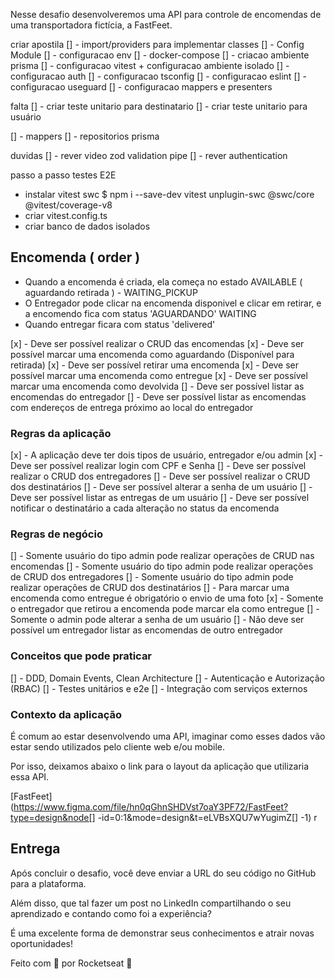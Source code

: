 Nesse desafio desenvolveremos uma API para controle de encomendas de uma transportadora fictícia, a FastFeet.

criar apostila 
[] - import/providers para implementar classes 
[] - Config Module
[] - configuracao env
[] - docker-compose
[] - criacao ambiente prisma
[] - configuracao vitest + configuracao ambiente isolado
[] - configuracao auth
[] - configuracao tsconfig
[] - configuracao eslint
[] - configuracao useguard
[] - configuracao mappers e presenters

falta 
[] - criar teste unitario para destinatario
[] - criar teste unitario para usuário 

[] - mappers
[] - repositorios prisma

duvidas
[] - rever video zod validation pipe
[] - rever authentication

passo a passo testes E2E
- instalar vitest swc $ npm i --save-dev vitest unplugin-swc @swc/core @vitest/coverage-v8
- criar vitest.config.ts
- criar banco de dados isolados 

## Encomenda ( order )
* Quando a encomenda é criada, ela começa no estado AVAILABLE ( aguardando retirada ) - WAITING_PICKUP
* O Entregador pode clicar na encomenda disponivel e clicar em retirar, e a encomendo fica com status 'AGUARDANDO' WAITING
* Quando entregar ficara com status 'delivered'

[x] - Deve ser possível realizar o CRUD das encomendas
[x] - Deve ser possível marcar uma encomenda como aguardando (Disponível para retirada)
[x] - Deve ser possível retirar uma encomenda
[x] - Deve ser possível marcar uma encomenda como entregue
[x] - Deve ser possível marcar uma encomenda como devolvida
[] - Deve ser possível listar as encomendas do entregador
[] - Deve ser possível listar as encomendas com endereços de entrega próximo ao local do entregador

### Regras da aplicação

[x] - A aplicação deve ter dois tipos de usuário, entregador e/ou admin
[x] - Deve ser possível realizar login com CPF e Senha
[] - Deve ser possível realizar o CRUD dos entregadores
[] - Deve ser possível realizar o CRUD dos destinatários
[] - Deve ser possível alterar a senha de um usuário
[] - Deve ser possível listar as entregas de um usuário
[] - Deve ser possível notificar o destinatário a cada alteração no status da encomenda

### Regras de negócio

[] - Somente usuário do tipo admin pode realizar operações de CRUD nas encomendas
[] - Somente usuário do tipo admin pode realizar operações de CRUD dos entregadores
[] - Somente usuário do tipo admin pode realizar operações de CRUD dos destinatários
[] - Para marcar uma encomenda como entregue é obrigatório o envio de uma foto
[x] - Somente o entregador que retirou a encomenda pode marcar ela como entregue
[] - Somente o admin pode alterar a senha de um usuário
[] - Não deve ser possível um entregador listar as encomendas de outro entregador

### Conceitos que pode praticar

[] - DDD, Domain Events, Clean Architecture
[] - Autenticação e Autorização (RBAC)
[] - Testes unitários e e2e
[] - Integração com serviços externos

### Contexto da aplicação

É comum ao estar desenvolvendo uma API, imaginar como esses dados vão estar sendo utilizados pelo cliente web e/ou mobile.

Por isso, deixamos abaixo o link para o layout da aplicação que utilizaria essa API.

[FastFeet](https://www.figma.com/file/hn0qGhnSHDVst7oaY3PF72/FastFeet?type=design&node[] -id=0:1&mode=design&t=eLVBsXQU7wYugimZ[] -1)
r
## Entrega

Após concluir o desafio, você deve enviar a URL do seu código no GitHub para a plataforma.

Além disso, que tal fazer um post no LinkedIn compartilhando o seu aprendizado e contando como foi a experiência?

É uma excelente forma de demonstrar seus conhecimentos e atrair novas oportunidades!

Feito com 💜 por Rocketseat 👋
